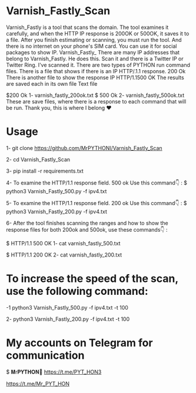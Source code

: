 # Varnish_Fastly_Scan
Varnish_Fastly is a tool that scans the domain. The tool examines it carefully, and when the HTTP IP response is 200OK or 500OK, it saves it to a file. After you finish estimating or scanning, you must run the tool. And there is no internet on your phone's SIM card. You can use it for social packages to show IP. Varnish_Fastly_ There are many IP addresses that belong to Varnish_Fastly. He does this. Scan it and there is a Twitter IP or Twitter Ring. I've scanned it. There are two types of PYTHON run command files. There is a file that shows if there is an IP HTTP/.1.1 response. 200 Ok There is another file to show the response IP HTTP/1.1500 OK The results are saved each in its own file Text file 

$200 Ok 1- varnish_fastly_200ok.txt 
$ 500 Ok 2- varnish_fastly_500ok.txt 
These are save files, where there is a response to each command that will be run. Thank you, this is where I belong ♥

# Usage

1- git clone https://github.com/MrPYTHONI/Varnish_Fastly_Scan

2- cd Varnish_Fastly_Scan

3- pip install -r requirements.txt

4- To examine the HTTP/1.1 response field. 500 ok Use this command👇 :
$ python3 Varnish_Fastly_500.py -f ipv4.txt

5- To examine the HTTP/1.1 response field. 200 ok Use this command👇 :
$ python3 Varnish_Fastly_200.py -f ipv4.txt

6- After the tool finishes scanning the ranges and how to show the response files for both 200ok and 500ok, use these commands👇 :

$ HTTP/1.1 500 OK
1- cat varnish_fastly_500.txt

$ HTTP/1.1 200 OK
2- cat varnish_fastly_200.txt

# To increase the speed of the scan, use the following command:

-1 python3 Varnish_Fastly_500.py -f ipv4.txt -t 100


2- python3 Varnish_Fastly_200.py -f ipv4.txt -t 100

# My accounts on Telegram for communication
$ 𝐌r𝐏𝐘𝐓𝐇𝐎𝐍🎩
https://t.me/PYT_HON3

https://t.me/Mr_PYT_HON


